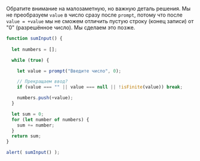 Обратите внимание на малозаметную, но важную деталь решения. Мы не преобразуем `value` в число сразу после `prompt`, потому что после `value = +value` мы не сможем отличить пустую строку (конец записи) от "0" (разрешённое число). Мы сделаем это позже. 


```js run demo
function sumInput() {
 
  let numbers = [];

  while (true) {

    let value = prompt("Введите число", 0);

    // Прекращаем ввод?
    if (value === "" || value === null || !isFinite(value)) break;

    numbers.push(+value);
  }

  let sum = 0;
  for (let number of numbers) {
    sum += number;
  }
  return sum;
}

alert( sumInput() ); 
```

